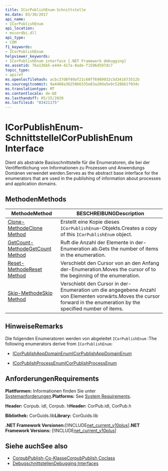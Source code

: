 ```yaml
---
title: ICorPublishEnum-Schnittstelle
ms.date: 03/30/2017
api_name:
- ICorPublishEnum
api_location:
- mscordbi.dll
api_type:
- COM
f1_keywords:
- ICorPublishEnum
helpviewer_keywords:
- ICorPublishEnum interface [.NET Framework debugging]
ms.assetid: 76a136b5-e444-417a-8ade-f1596d597dc7
topic_type:
- apiref
ms.openlocfilehash: acbc37d0f49af21c60ff6989932c5d341673512b
ms.sourcegitcommit: 9a4488a3625866335e83a20da5e9c5286b1f034c
ms.translationtype: MT
ms.contentlocale: de-DE
ms.lasthandoff: 05/15/2020
ms.locfileid: "83421175"
---
```

# <a name="icorpublishenum-interface"></a><span data-ttu-id="8400e-102">ICorPublishEnum-Schnittstelle</span><span class="sxs-lookup"><span data-stu-id="8400e-102">ICorPublishEnum Interface</span></span>
<span data-ttu-id="8400e-103">Dient als abstrakte Basisschnittstelle für die Enumeratoren, die bei der Veröffentlichung von Informationen zu Prozessen und Anwendungs Domänen verwendet werden.</span><span class="sxs-lookup"><span data-stu-id="8400e-103">Serves as the abstract base interface for the enumerators that are used in the publishing of information about processes and application domains.</span></span>  
  
## <a name="methods"></a><span data-ttu-id="8400e-104">Methoden</span><span class="sxs-lookup"><span data-stu-id="8400e-104">Methods</span></span>  
  
|<span data-ttu-id="8400e-105">Methode</span><span class="sxs-lookup"><span data-stu-id="8400e-105">Method</span></span>|<span data-ttu-id="8400e-106">BESCHREIBUNG</span><span class="sxs-lookup"><span data-stu-id="8400e-106">Description</span></span>|  
|------------|-----------------|  
|[<span data-ttu-id="8400e-107">Clone-Methode</span><span class="sxs-lookup"><span data-stu-id="8400e-107">Clone Method</span></span>](icorpublishenum-clone-method.md)|<span data-ttu-id="8400e-108">Erstellt eine Kopie dieses `ICorPublishEnum`-Objekts.</span><span class="sxs-lookup"><span data-stu-id="8400e-108">Creates a copy of this `ICorPublishEnum` object.</span></span>|  
|[<span data-ttu-id="8400e-109">GetCount-Methode</span><span class="sxs-lookup"><span data-stu-id="8400e-109">GetCount Method</span></span>](icorpublishenum-getcount-method.md)|<span data-ttu-id="8400e-110">Ruft die Anzahl der Elemente in der-Enumeration ab.</span><span class="sxs-lookup"><span data-stu-id="8400e-110">Gets the number of items in the enumeration.</span></span>|  
|[<span data-ttu-id="8400e-111">Reset-Methode</span><span class="sxs-lookup"><span data-stu-id="8400e-111">Reset Method</span></span>](icorpublishenum-reset-method.md)|<span data-ttu-id="8400e-112">Verschiebt den Cursor von an den Anfang der-Enumeration.</span><span class="sxs-lookup"><span data-stu-id="8400e-112">Moves the cursor of to the beginning of the enumeration.</span></span>|  
|[<span data-ttu-id="8400e-113">Skip-Methode</span><span class="sxs-lookup"><span data-stu-id="8400e-113">Skip Method</span></span>](icorpublishenum-skip-method.md)|<span data-ttu-id="8400e-114">Verschiebt den Cursor in der-Enumeration um die angegebene Anzahl von Elementen vorwärts.</span><span class="sxs-lookup"><span data-stu-id="8400e-114">Moves the cursor forward in the enumeration by the specified number of items.</span></span>|  
  
## <a name="remarks"></a><span data-ttu-id="8400e-115">Hinweise</span><span class="sxs-lookup"><span data-stu-id="8400e-115">Remarks</span></span>  
 <span data-ttu-id="8400e-116">Die folgenden Enumeratoren werden von abgeleitet `ICorPublishEnum` :</span><span class="sxs-lookup"><span data-stu-id="8400e-116">The following enumerators derive from `ICorPublishEnum`:</span></span>  
  
- [<span data-ttu-id="8400e-117">ICorPublishAppDomainEnum</span><span class="sxs-lookup"><span data-stu-id="8400e-117">ICorPublishAppDomainEnum</span></span>](icorpublishappdomainenum-interface.md)  
  
- [<span data-ttu-id="8400e-118">ICorPublishProcessEnum</span><span class="sxs-lookup"><span data-stu-id="8400e-118">ICorPublishProcessEnum</span></span>](icorpublishprocessenum-interface.md)  
  
## <a name="requirements"></a><span data-ttu-id="8400e-119">Anforderungen</span><span class="sxs-lookup"><span data-stu-id="8400e-119">Requirements</span></span>  
 <span data-ttu-id="8400e-120">**Plattformen:** Informationen finden Sie unter [Systemanforderungen](../../get-started/system-requirements.md).</span><span class="sxs-lookup"><span data-stu-id="8400e-120">**Platforms:** See [System Requirements](../../get-started/system-requirements.md).</span></span>  
  
 <span data-ttu-id="8400e-121">**Header:** Corpub. idl, Corpub. h</span><span class="sxs-lookup"><span data-stu-id="8400e-121">**Header:** CorPub.idl, CorPub.h</span></span>  
  
 <span data-ttu-id="8400e-122">**Bibliothek:** CorGuids.lib</span><span class="sxs-lookup"><span data-stu-id="8400e-122">**Library:** CorGuids.lib</span></span>  
  
 <span data-ttu-id="8400e-123">**.NET Framework Versionen:**[!INCLUDE[net_current_v10plus](../../../../includes/net-current-v10plus-md.md)]</span><span class="sxs-lookup"><span data-stu-id="8400e-123">**.NET Framework Versions:** [!INCLUDE[net_current_v10plus](../../../../includes/net-current-v10plus-md.md)]</span></span>  
  
## <a name="see-also"></a><span data-ttu-id="8400e-124">Siehe auch</span><span class="sxs-lookup"><span data-stu-id="8400e-124">See also</span></span>

- [<span data-ttu-id="8400e-125">CorpubPublish-Co-Klasse</span><span class="sxs-lookup"><span data-stu-id="8400e-125">CorpubPublish Coclass</span></span>](corpubpublish-coclass.md)
- [<span data-ttu-id="8400e-126">Debugschnittstellen</span><span class="sxs-lookup"><span data-stu-id="8400e-126">Debugging Interfaces</span></span>](debugging-interfaces.md)
